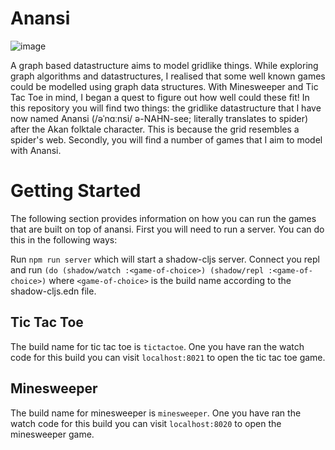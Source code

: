 # Anansi
![image](https://github.com/user-attachments/assets/2be9d9b2-1983-4327-8332-6776f641bd26)

A graph based datastructure aims to model gridlike things. While exploring graph algorithms and datastructures, I realised that some well known games could be modelled using graph data structures. With Minesweeper and Tic Tac Toe in mind, I began a quest to figure out how well could these fit! In this repository you will find two things: the gridlike datastructure that I have now named Anansi (/əˈnɑːnsi/ ə-NAHN-see; literally translates to spider) after the Akan folktale character. This is because the grid resembles a spider's web. Secondly, you will find a number of games that I aim to model with Anansi.

# Getting Started
The following section provides information on how you can run the games that are built on top of anansi. First you will need to run a server. You can do this in the following ways:

Run `npm run server` which will start a shadow-cljs server. Connect you repl and run `(do (shadow/watch :<game-of-choice>) (shadow/repl :<game-of-choice>)` where `<game-of-choice>` is the build name according to the shadow-cljs.edn file.

## Tic Tac Toe
The build name for tic tac toe is `tictactoe`. One you have ran the watch code for this build you can visit `localhost:8021` to open the tic tac toe game.

## Minesweeper
The build name for minesweeper is `minesweeper`. One you have ran the watch code for this build you can visit `localhost:8020` to open the minesweeper game.
